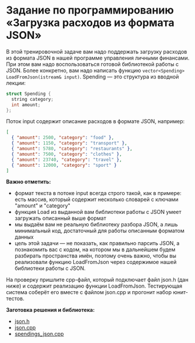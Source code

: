 # Задание по программированию «Загрузка расходов из формата JSON»

В этой тренировочной задаче вам надо поддержать загрузку расходов из формата JSON в нашей программе управления личными финансами. При этом вам надо воспользоваться готовой библиотекой работы с JSON. Более конкретно, вам надо написать функцию `vector<Spending> LoadFromJson(istream& input)`. Spending — это структура из вводной лекции:

```C++
struct Spending {
  string category;
  int amount;
};
```

Поток input содержит описание расходов в формате JSON, например:

```json
[
  { "amount": 2500, "category": "food" },
  { "amount": 1150, "category": "transport" },
  { "amount": 5780, "category": "restaurants" },
  { "amount": 7500, "category": "clothes" },
  { "amount": 23740, "category": "travel" },
  { "amount": 12000, "category": "sport" }
]
```

**Важно отметить:**

- формат текста в потоке input всегда строго такой, как в примере: есть массив, который содержит несколько словарей с ключами "amount" и "category"
- функция Load из выданной вам библиотеки работы с JSON умеет загружать описанный выше формат
- мы выдаём вам не реальную библиотеку разбора JSON, а лишь минимальный код, достаточный для работы описанным форматом данных
- цель этой задачи — не показать, как правильно парсить JSON, а познакомить вас с кодом, на котором мы в дальнейшем будем разбирать пространства имён, поэтому очень важно, чтобы вы реализовали функцию LoadFromJson через содержимое нашей библиотеки работы с JSON.

На проверку пришлите cpp-файл, который подключает файл json.h (дан ниже) и содержит реализацию функции LoadFromJson. Тестирующая система соберёт его вместе с файлом json.cpp и прогонит набор юнит-тестов.

**Заготовка решения и библиотека:**

- [json.h](https://stepik.org/media/attachments/lesson/288021/json.h)
- [json.cpp](https://stepik.org/media/attachments/lesson/288021/json.cpp)
- [spendings_json.cpp](https://stepik.org/media/attachments/lesson/288021/spendings_json.cpp)

